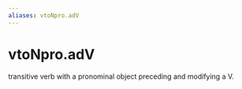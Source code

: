 ```yaml
---
aliases: vtoNpro.adV
---
```

# vtoNpro.adV

transitive verb with a pronominal object preceding and modifying a V.